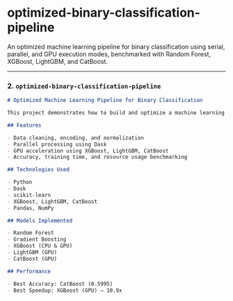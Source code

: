 # optimized-binary-classification-pipeline
An optimized machine learning pipeline for binary classification using serial, parallel, and GPU execution modes, benchmarked with Random Forest, XGBoost, LightGBM, and CatBoost.

---

### 2. `optimized-binary-classification-pipeline`

```markdown
# Optimized Machine Learning Pipeline for Binary Classification

This project demonstrates how to build and optimize a machine learning pipeline using serial, parallel, and GPU-based execution. It compares model performance and resource usage under different configurations.

## Features

- Data cleaning, encoding, and normalization
- Parallel processing using Dask
- GPU acceleration using XGBoost, LightGBM, CatBoost
- Accuracy, training time, and resource usage benchmarking

## Technologies Used

- Python
- Dask
- scikit-learn
- XGBoost, LightGBM, CatBoost
- Pandas, NumPy

## Models Implemented

- Random Forest
- Gradient Boosting
- XGBoost (CPU & GPU)
- LightGBM (GPU)
- CatBoost (GPU)

## Performance

- Best Accuracy: CatBoost (0.5995)
- Best Speedup: XGBoost (GPU) – 10.9x
